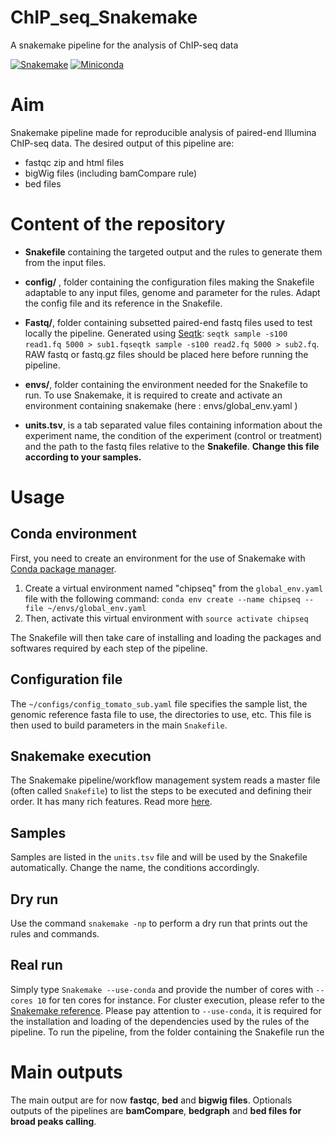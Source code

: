 # ChIP_seq_Snakemake
A snakemake pipeline for the analysis of ChIP-seq data

[![Snakemake](https://img.shields.io/badge/snakemake-≥5.2.0-brightgreen.svg)](https://snakemake.bitbucket.io)
[![Miniconda](https://img.shields.io/badge/miniconda-blue.svg)](https://conda.io/miniconda)

# Aim
Snakemake pipeline made for reproducible analysis of paired-end Illumina ChIP-seq data. The desired output of this pipeline are:
- fastqc zip and html files
- bigWig files (including bamCompare rule)
- bed files

# Content of the repository

- **Snakefile** containing the targeted output and the rules to generate them from the input files.

- **config/** , folder containing the configuration files making the Snakefile adaptable to any input files, genome and parameter for the rules. Adapt the config file and its reference in the Snakefile.

- **Fastq/**, folder containing subsetted paired-end fastq files used to test locally the pipeline. Generated using [Seqtk](https://github.com/lh3/seqtk): `seqtk sample -s100 read1.fq 5000 > sub1.fqseqtk sample -s100 read2.fq 5000 > sub2.fq`. RAW fastq or fastq.gz files should be placed here before running the pipeline.

- **envs/**, folder containing the environment needed for the Snakefile to run. To use Snakemake, it is required to create and activate an environment containing snakemake (here : envs/global_env.yaml )

- **units.tsv**, is a tab separated value files containing information about the experiment name, the condition of the experiment (control or treatment) and the path to the fastq files relative to the **Snakefile**. **Change this file according to your samples.**


# Usage

## Conda environment

First, you need to create an environment for the use of Snakemake with [Conda package manager](https://conda.io/docs/using/envs.html).
1. Create a virtual environment named "chipseq" from the `global_env.yaml` file with the following command: `conda env create --name chipseq --file ~/envs/global_env.yaml`
2. Then, activate this virtual environment with `source activate chipseq`

The Snakefile will then take care of installing and loading the packages and softwares required by each step of the pipeline.

## Configuration file
The `~/configs/config_tomato_sub.yaml` file specifies the sample list, the genomic reference fasta file to use, the directories to use, etc. This file is then used to build parameters in the main `Snakefile`.

## Snakemake execution
The Snakemake pipeline/workflow management system reads a master file (often called `Snakefile`) to list the steps to be executed and defining their order.
It has many rich features. Read more [here](https://snakemake.readthedocs.io/en/stable/).

## Samples
Samples are listed in the `units.tsv` file and will be used by the Snakefile automatically. Change the name, the conditions accordingly.

## Dry run
Use the command `snakemake -np` to perform a dry run that prints out the rules and commands.

## Real run
Simply type `Snakemake --use-conda` and provide the number of cores with `--cores 10` for ten cores for instance.
For cluster execution, please refer to the [Snakemake reference](https://snakemake.readthedocs.io/en/stable/executable.html#cluster-execution).
Please pay attention to `--use-conda`, it is required for the installation and loading of the dependencies used by the rules of the pipeline.
To run the pipeline, from the folder containing the Snakefile run the

# Main outputs
The main output are for now  **fastqc**, **bed** and **bigwig files**. Optionals outputs of the pipelines are **bamCompare**, **bedgraph** and **bed files for broad peaks calling**.
